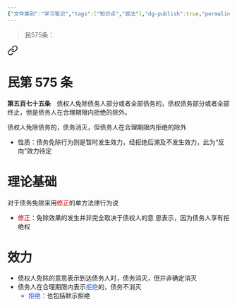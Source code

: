 ```yaml
---
{"文件类别":"学习笔记","tags":["知识点","民法"],"dg-publish":true,"permalink":"/学习笔记studyup/民法总论/免除债务/","dgPassFrontmatter":true,"created":"2024-10-27T22:49:13.353+08:00","updated":"2024-10-27T22:49:58.916+08:00"}
---
```


>民575条：
<div class="transclusion internal-embed is-loaded"><a class="markdown-embed-link" href="/////#t575" aria-label="Open link"><svg xmlns="http://www.w3.org/2000/svg" width="24" height="24" viewBox="0 0 24 24" fill="none" stroke="currentColor" stroke-width="2" stroke-linecap="round" stroke-linejoin="round" class="svg-icon lucide-link"><path d="M10 13a5 5 0 0 0 7.54.54l3-3a5 5 0 0 0-7.07-7.07l-1.72 1.71"></path><path d="M14 11a5 5 0 0 0-7.54-.54l-3 3a5 5 0 0 0 7.07 7.07l1.71-1.71"></path></svg></a><div class="markdown-embed">

<div class="markdown-embed-title">

# 民第 575 条

</div>


**第五百七十五条**　债权人免除债务人部分或者全部债务的，债权债务部分或者全部终止，但是债务人在合理期限内拒绝的除外。 

</div></div>


债权人免除债务的，债务消灭，但债务人在合理期限内拒绝的除外
- 性质：债务免除行为则是暂时发生效力，经拒绝后溯及不发生效力，此为“反向”效力待定
# 理论基础
对于债务免除采用<font color="#c00000">修正</font>的单方法律行为说
- <font color="#c00000">修正</font>：免除效果的发生并非完全取决于债权人的意 思表示，因为债务人享有拒绝权
# 效力
- 债权人免除的意思表示到达债务人时，债务消灭，但并非确定消灭
- 债务人在合理期限内表示<font color="#245bdb">拒绝</font>的，债务不消灭
	- <font color="#245bdb">拒绝</font>：也包括默示拒绝